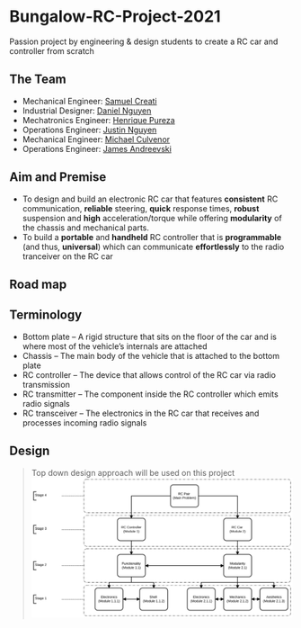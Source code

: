 # Bungalow-RC-Project-2021
Passion project by engineering & design students to create a RC car and controller from scratch 
## The Team
- Mechanical Engineer:   [Samuel Creati]()
- Industrial Designer:   [Daniel Nguyen]()
- Mechatronics Engineer: [Henrique Pureza]()
- Operations Engineer:   [Justin Nguyen]()
- Mechanical Engineer:   [Michael Culvenor]()
- Operations Engineer:   [James Andreevski]()
## Aim and Premise
- To design and build an electronic RC car that features **consistent** RC communication, **reliable** steering, **quick** response times, **robust** suspension and **high** acceleration/torque while offering **modularity** of the chassis and mechanical parts.
- To build a **portable** and **handheld** RC controller that is **programmable** (and thus, **universal**) which can communicate **effortlessly** to the radio tranceiver on the RC car
## Road map

## Terminology
- Bottom plate – A rigid structure that sits on the floor of the car and is where most of the vehicle’s internals are attached
- Chassis – The main body of the vehicle that is attached to the bottom plate
- RC controller – The device that allows control of the RC car via radio transmission
- RC transmitter – The component inside the RC controller which emits radio signals
- RC transceiver – The electronics in the RC car that receives and processes incoming radio signals
 ## Design
 > Top down design approach will be used on this project
 ![Top down diagram](https://github.com/IkePureza/Bungalow-RC-Project-2021/blob/main/diagram%20(1).svg)



